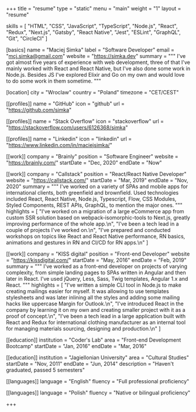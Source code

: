 +++
title = "resume"
type = "static"
menu = "main"
weight = "1"
layout = "resume"

skills = [
  "HTML",
  "CSS",
  "JavaScript",
  "TypeScript",
  "Node.js",
  "React",
  "Redux",
  "Next.js",
  "Gatsby",
  "React Native",
  "Jest",
  "ESLint",
  "GraphQL",
  "Git",
  "CircleCI"
]

[basics]
name = "Maciej Simka"
label = "Software Developer"
email = "mcj.simka@gmail.com"
website = "https://simka.dev"
summary = """
I've got almost five years of experience with web development, three of that I've mainly worked with React and React Native, but I've also done some work in Node.js. Besides JS I've explored Elixir and Go on my own and would love to do some work in them sometime.
"""

[location]
city = "Wroclaw"
country = "Poland"
timezone = "CET/CEST"

[[profiles]]
name = "GitHub"
icon = "github"
url = "https://github.com/simka"

[[profiles]]
name = "Stack Overflow"
icon = "stackoverflow"
url = "https://stackoverflow.com/users/6126368/simka"

[[profiles]]
name = "Linkedin"
icon = "linkedin"
url = "https://www.linkedin.com/in/maciejsimka/"

[[work]]
company = "Brainly"
position = "Software Engineer"
website = "https://brainly.com/"
startDate = "Dec, 2020"
endDate = "Now"

[[work]]
company = "Callstack"
position = "React/React Native Developer"
website = "https://callstack.com/"
startDate = "Mar, 2019"
endDate = "Nov, 2020"
summary = """
I've worked on a variety of SPAs and mobile apps for international clients, both greenfield and brownfield. Used technologies included React, React Native, Node.js, Typescript, Flow, CSS Modules, Styled Components, REST APIs, GraphQL, to mention the major ones.
"""
highlights = [
  "I've worked on a migration of a large eCommerce app from custom SSR solution based on webpack-isomorphic-tools to Next.js, greatly improving performance of the whole app.\n",
  "I've been a tech lead in a couple of projects I've worked on.\n",
  "I've prepared and conducted workshops on topics like React and React Native performance, RN basics, animations and gestures in RN and CI/CD for RN apps.\n"
]

[[work]]
company = "KISS digital"
position = "Front-end Developer"
website = "https://kissdigital.com/"
startDate = "May, 2016"
endDate = "Feb, 2019"
summary = """
I've worked as a front-end developer on projects of varying complexity, from simple landing pages to SPAs written in Angular and then later in React. I've used jQuery, Less, Sass, Twig templates, Angular 1.x and React.
"""
highlights = [
  "I've written a simple CLI tool in Node.js to make creating mailings easier for myself. It was allowing to use templates stylesheets and was later inlining all the styles and adding some mailing hacks like uppercase Margin for Outlook.\n",
  "I've introduced React in the company by learning it on my own and creating smaller project with it as a proof of concept.\n",
  "I've been a tech lead in a large application built with React and Redux for international clothing manufacturer as an internal tool for managing materials sourcing, designing and production.\n"
]

[[education]]
institution = "Coder's Lab"
area = "Front-end Development Bootcamp"
startDate = "Jan, 2016"
endDate = "Mar, 2016"

[[education]]
institution = "Jagiellonian University"
area = "Cultural Studies"
startDate = "Nov, 2011"
endDate = "Jun, 2014"
description = "Haven't graduated, passed 5 semesters"

[[languages]]
language = "English"
fluency = "Full professional proficiency"

[[languages]]
language = "Polish"
fluency = "Native or bilingual proficiency"

+++
